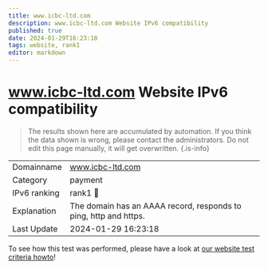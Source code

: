 ```yaml
---
title: www.icbc-ltd.com
description: www.icbc-ltd.com Website IPv6 compatibility
published: true
date: 2024-01-29T16:23:18
tags: website, rank1
editor: markdown
---
```


# www.icbc-ltd.com Website IPv6 compatibility

> The results shown here are accumulated by automation. If you think the data shown is wrong, please contact the administrators. 
> Do not edit this page manually, it will get overwritten.
{.is-info}


|   |   |
| - | - |
| Domainname | www.icbc-ltd.com
| Category | payment |
| IPv6 ranking | rank1 :1st_place_medal: |
| Explanation | The domain has an AAAA record, responds to ping, http and https. |
| Last Update | 2024-01-29 16:23:18 |

To see how this test was performed, please have a look at [our website test criteria howto](/howto/testcriteria/website)!

